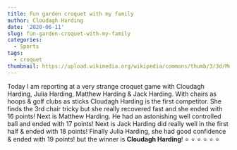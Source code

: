 ```yaml
---
title: Fun garden croquet with my family
author: Cloudagh Harding
date: '2020-06-11'
slug: fun-garden-croquet-with-my-family
categories:
  - Sports
tags:
  - croquet
thumbnail: https://upload.wikimedia.org/wikipedia/commons/thumb/3/3d/Modern_croquet_equipment.JPG/1920px-Modern_croquet_equipment.JPG
---
```


Today I am reporting at a very strange croquet game with Cloudagh Harding, Julia Harding, Matthew Harding & Jack Harding. With chairs as hoops & golf clubs as sticks Cloudagh Harding is the first  competitor. She finds the 3rd chair tricky but she really recovered fast and she ended with 16 points! Next is Matthew Harding. He had an astonishing well controlled ball and ended with 17 points! Next is Jack Harding did really well in the first half & ended with 18 points! Finally Julia Harding, she had good confidence & ended with 19 points! but the winner is **Cloudagh Harding**! :star: :star: :star: :star: :star: :star:

<br>
<br>
